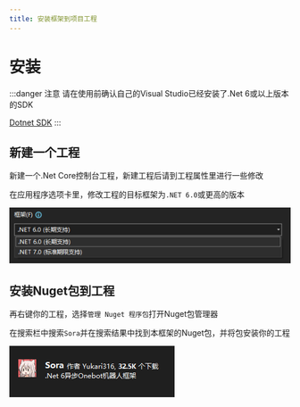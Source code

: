 ```yaml
---
title: 安装框架到项目工程
---
```


# 安装

:::danger 注意
请在使用前确认自己的Visual Studio已经安装了.Net 6或以上版本的SDK

[Dotnet SDK](https://dotnet.microsoft.com/en-us/download)
:::

## 新建一个工程

新建一个.Net Core控制台工程，新建工程后请到工程属性里进行一些修改

在应用程序选项卡里，修改工程的目标框架为`.NET 6.0`或更高的版本

![TargetFramework](https://raw.githubusercontent.com/Yukari316Shadow/SoraDocs/image/SDK_Ver.png)

## 安装Nuget包到工程

再右键你的工程，选择`管理 Nuget 程序包`打开Nuget包管理器

在搜索栏中搜索`Sora`并在搜索结果中找到本框架的Nuget包，并将包安装你的工程

![Nuget](https://raw.githubusercontent.com/Yukari316Shadow/SoraDocs/image/SoraNuget.png)